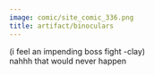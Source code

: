 ```yaml
---
image: comic/site_comic_336.png
title: artifact/binoculars
---
```

(i feel an impending boss fight -clay)  
nahhh that would never happen
